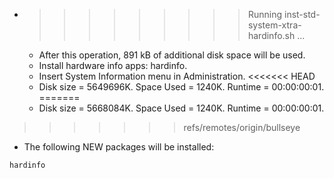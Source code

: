 * >>>>>>>>> Running inst-std-system-xtra-hardinfo.sh ...
  * After this operation, 891 kB of additional disk space will be used.
  * Install hardware info apps: hardinfo.
  * Insert System Information menu in Administration.
<<<<<<< HEAD
  * Disk size = 5649696K. Space Used = 1240K. Runtime = 00:00:00:01.
=======
  * Disk size = 5668084K. Space Used = 1240K. Runtime = 00:00:00:01.
>>>>>>> refs/remotes/origin/bullseye
  * The following NEW packages will be installed:
  ```bash
hardinfo
  ```
